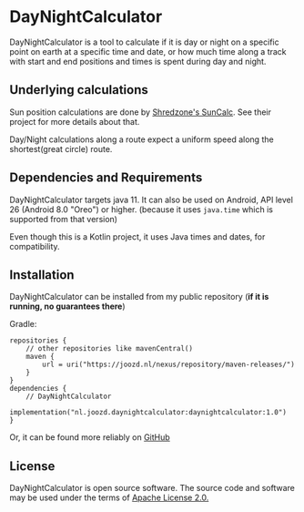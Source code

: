 # DayNightCalculator

DayNightCalculator is a tool to calculate if it is day or night on a specific point on earth at a specific time and date, 
or how much time along a track with start and end positions and times is spent during day and night.

## Underlying calculations

Sun position calculations are done by [Shredzone's SunCalc](https://shredzone.org/maven/commons-suncalc/). See their project for more details about that.

Day/Night calculations along a route expect a uniform speed along the shortest(great circle) route. 

## Dependencies and Requirements

DayNightCalculator targets java 11.
It can also be used on Android, API level 26 (Android 8.0 "Oreo") or higher. (because it uses `java.time` which is supported from that version)

Even though this is a Kotlin project, it uses Java times and dates, for compatibility.

## Installation

DayNightCalculator can be installed from my public repository (**if it is running, no guarantees there**)

Gradle: 

    repositories {
        // other repositories like mavenCentral()
        maven {
            url = uri("https://joozd.nl/nexus/repository/maven-releases/")
        }
    }
    dependencies {
        // DayNightCalculator
        implementation("nl.joozd.daynightcalculator:daynightcalculator:1.0")
    }

Or, it can be found more reliably on [GitHub](https://github.com/Joozd/daynightcalculator)

## License

DayNightCalculator is open source software. The source code and software may be used under the terms of [Apache License 2.0.](http://www.apache.org/licenses/LICENSE-2.0)

